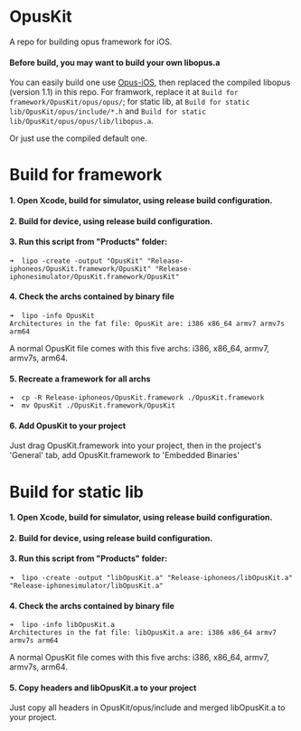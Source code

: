 # OpusKit
A repo for building opus framework for iOS.

#### Before build, you may want to build your own libopus.a

You can easily build one use [Opus-iOS](https://github.com/OpenFibers/Opus-iOS), then replaced the compiled libopus (version 1.1) in this repo. For framwork, replace it at `Build for framework/OpusKit/opus/opus/`; for static lib, at `Build for static lib/OpusKit/opus/include/*.h` and `Build for static lib/OpusKit/opus/opus/lib/libopus.a`.   

Or just use the compiled default one.  

# Build for framework

#### 1. Open Xcode, build for simulator, using release build configuration.  
#### 2. Build for device, using release build configuration.  
#### 3. Run this script from "Products" folder:

```
➜  lipo -create -output "OpusKit" "Release-iphoneos/OpusKit.framework/OpusKit" "Release-iphonesimulator/OpusKit.framework/OpusKit" 
```

#### 4. Check the archs contained by binary file

```
➜  lipo -info OpusKit 
Architectures in the fat file: OpusKit are: i386 x86_64 armv7 armv7s arm64 
```
A normal OpusKit file comes with this five archs: i386, x86_64, armv7, armv7s, arm64.

#### 5. Recreate a framework for all archs

```
➜  cp -R Release-iphoneos/OpusKit.framework ./OpusKit.framework
➜  mv OpusKit ./OpusKit.framework/OpusKit
```

#### 6. Add OpusKit to your project

Just drag OpusKit.framework into your project, then in the project's 'General' tab, add OpusKit.framework to 'Embedded Binaries'

# Build for static lib

#### 1. Open Xcode, build for simulator, using release build configuration.  
#### 2. Build for device, using release build configuration.  
#### 3. Run this script from "Products" folder:

```
➜  lipo -create -output "libOpusKit.a" "Release-iphoneos/libOpusKit.a" "Release-iphonesimulator/libOpusKit.a" 
```

#### 4. Check the archs contained by binary file

```
➜  lipo -info libOpusKit.a 
Architectures in the fat file: libOpusKit.a are: i386 x86_64 armv7 armv7s arm64 
```
A normal OpusKit file comes with this five archs: i386, x86_64, armv7, armv7s, arm64.

#### 5. Copy headers and libOpusKit.a to your project

Just copy all headers in OpusKit/opus/include and merged libOpusKit.a to your project.
